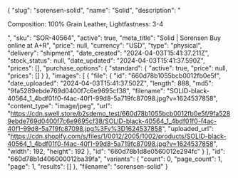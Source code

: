 {
  "slug": "sorensen-solid",
  "name": "Solid",
  "description": "<p>Composition: 100% Grain Leather, Lightfastness: 3-4</p>",
  "sku": "SOR-40564",
  "active": true,
  "meta_title": "Solid | Sorensen Buy online at A+R",
  "price": null,
  "currency": "USD",
  "type": "physical",
  "delivery": "shipment",
  "date_created": "2024-04-03T15:41:37.211Z",
  "stock_status": null,
  "date_updated": "2024-04-03T15:41:37.590Z",
  "prices": [],
  "purchase_options": {
    "standard": {
      "active": true,
      "price": null,
      "prices": []
    }
  },
  "images": [
    {
      "file": {
        "id": "660d78b1055bcb0012fb0e5f",
        "date_uploaded": "2024-04-03T15:41:37.502Z",
        "length": 888,
        "md5": "9fa5289ebde769d0400f7c6e9695cf38",
        "filename": "SOLID-black-40564_1_4bdf01f0-f4ac-40f1-99d8-5a719fc87098.jpg?v=1624537858",
        "content_type": "image/jpeg",
        "url": "https://cdn.swell.store/b2sdemo_test/660d78b1055bcb0012fb0e5f/9fa5289ebde769d0400f7c6e9695cf38/SOLID-black-40564_1_4bdf01f0-f4ac-40f1-99d8-5a719fc87098.jpg%3Fv%3D1624537858",
        "uploaded_url": "https://cdn.shopify.com/s/files/1/0012/2005/1002/products/SOLID-black-40564_1_4bdf01f0-f4ac-40f1-99d8-5a719fc87098.jpg?v=1624537858",
        "width": 192,
        "height": 192
      },
      "id": "660d78b1d8e0560012e294fc"
    }
  ],
  "id": "660d78b1d406000012ba39fa",
  "variants": {
    "count": 0,
    "page_count": 1,
    "page": 1,
    "results": []
  },
  "filename": "sorensen-solid"
}